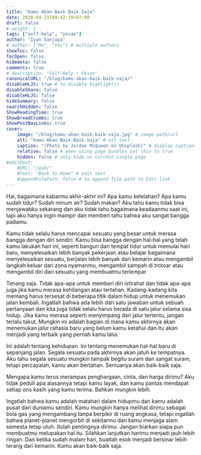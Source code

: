 ```yaml
---
title: "Kamu Akan Baik Baik Saja"
date: 2020-04-21T09:42:39+07:00
draft: false
# weight: 1
tags: ["self-help", "pesan"]
author: "Iyan Sanjaya"
# author: ["Me", "You"] # multiple authors
showToc: false
TocOpen: false
hidemeta: false
comments: true
# description: "Self-Help • Pesan"
canonicalURL: "/blog/kamu-akan-baik-baik-saja/"
disableHLJS: true # to disable highlightjs
disableShare: false
disableHLJS: false
hideSummary: false
searchHidden: false
ShowReadingTime: true
ShowBreadCrumbs: true
ShowPostNavLinks: true
cover:
    image: "/blog/kamu-akan-baik-baik-saja.jpg" # image path/url
    alt: "Kamu Akan Baik-Baik Saja" # alt text
    caption: "(Photo by Jordan McQueen on Unsplash)" # display caption under cover
    relative: false # when using page bundles set this to true
    hidden: false # only hide on current single page
#editPost:
    #URL: "/pub/"
    #Text: "Back to Home" # edit text
    #appendFilePath: false # to append file path to Edit link
---
```

Hai, bagaimana kabarmu akhir-akhir ini? Apa kamu kelelahan? Apa kamu sudah tidur? Sudah minum air? Sudah makan? Aku tahu kamu tidak bisa menjawabku sekarang dan aku tidak tahu bagaimana keadaanmu saat ini, tapi aku hanya ingin mampir dan memberi tahu bahwa aku sangat bangga padamu.

Kamu tidak selalu harus mencapai sesuatu yang besar untuk merasa bangga dengan diri sendiri. Kamu bisa bangga dengan hal-hal yang telah kamu lakukan hari ini, seperti bangun dari tempat tidur untuk memulai hari baru, menyelesaikan lebih banyak pekerjaan atau belajar bagaimana menyelesaikan sesuatu, berjalan lebih banyak dari kemarin atau mengambil langkah keluar dari zona nyamanmu, mengambil sampah di trotoar atau mengambil diri dari sesuatu yang membuatmu terlempar.

Tenang saja. Tidak apa-apa untuk memberi diri istirahat dan tidak apa-apa juga jika kamu merasa kehilangan atau tertahan. Kadang-kadang kita memang harus tersesat di beberapa titik dalam hidup untuk menemukan jalan kembali. Ingatlah bahwa ada lebih dari satu jawaban untuk sebuah pertanyaan dan kita juga tidak selalu harus berada di satu jalur selama sisa hidup. Jika kamu merasa seperti menyimpang dari jalur tertentu, jangan terlalu takut. Mungkin ini adalah bagian di mana kamu akhirnya akan menemukan jalur rahasia baru yang belum kamu ketahui dan itu akan menjadi yang terbaik yang pernah kamu lalui.

Ini adalah tentang kehidupan. Ini tentang menemukan hal-hal baru di sepanjang jalan. Segala sesuatu pada akhirnya akan jatuh ke tempatnya. Aku tahu segala sesuatu mungkin tampak begitu suram dan sangat suram, tetapi percayalah, kamu akan bertahan. Semuanya akan baik-baik saja.

Mengapa kamu terus merampas penghargaan, cinta, dan harga dirimu? Aku tidak peduli apa alasannya tetapi kamu layak, dan kamu pantas mendapat setiap ons kasih yang kamu terima. Bahkan mungkin lebih.

Ingatlah bahwa kamu adalah matahari dalam hidupmu dan kamu adalah pusat dari duniamu sendiri. Kamu mungkin hanya melihat dirimu sebagai bola gas yang mengambang tanpa berpikir di ruang angkasa, tetapi ingatlah bahwa planet-planet mengorbit di sekitarmu dan kamu menjaga alam semesta tetap utuh. Itulah pentingnya dirimu. Jangan biarkan siapa pun membuatmu melupakan hal itu. Silahkan lanjutkan harimu menjadi jauh lebih ringan. Dan ketika sudah malam hari, buatlah esok menjadi bersinar lebih terang dari kemarin. Kamu akan baik-baik saja.